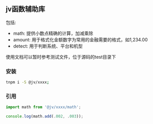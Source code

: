 ## jv函数辅助库

包括:

+ math: 提供小数点精确的计算，加减乘除
+ amount: 用于格式化金额数字为常用的金融需要的格式，如1,234.00
+ detect: 用于判断系统、平台和机型

使用文档可以暂时参考测试文件，位于源码的test目录下

### 安装

```bash
tnpm i -S @jv/xxxx;
```

### 引用

```javascript
import math from '@jv/xxxx/math';

console.log(math.add(.002, .003));
```
